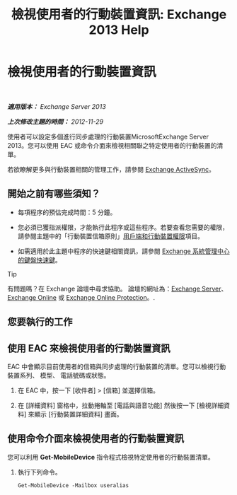 ﻿---
title: '檢視使用者的行動裝置資訊: Exchange 2013 Help'
TOCTitle: 檢視使用者的行動裝置資訊
ms:assetid: 4fd263c0-ad61-416c-bd68-339bf66605cf
ms:mtpsurl: https://technet.microsoft.com/zh-tw/library/Aa997974(v=EXCHG.150)
ms:contentKeyID: 50473100
ms.date: 05/21/2018
mtps_version: v=EXCHG.150
ms.translationtype: MT
---

# 檢視使用者的行動裝置資訊

 

_**適用版本：** Exchange Server 2013_

_**上次修改主題的時間：** 2012-11-29_

使用者可以設定多個進行同步處理的行動裝置MicrosoftExchange Server 2013。您可以使用 EAC 或命令介面來檢視相關聯之特定使用者的行動裝置的清單。

若欲瞭解更多與行動裝置相關的管理工作，請參閱 [Exchange ActiveSync](exchange-activesync-exchange-2013-help.md)。

## 開始之前有哪些須知？

  - 每項程序的預估完成時間：5 分鐘。

  - 您必須已獲指派權限，才能執行此程序或這些程序。若要查看您需要的權限，請參閱主題中的「行動裝置信箱原則」[用戶端和行動裝置權限](clients-and-mobile-devices-permissions-exchange-2013-help.md)項目。

  - 如需適用於此主題中程序的快速鍵相關資訊，請參閱 [Exchange 系統管理中心的鍵盤快速鍵](keyboard-shortcuts-in-the-exchange-admin-center-exchange-online-protection-help.md)。


> [!TIP]  
> 有問題嗎？在 Exchange 論壇中尋求協助。 論壇的網址為：<a href="https://go.microsoft.com/fwlink/p/?linkid=60612">Exchange Server</a>、 <a href="https://go.microsoft.com/fwlink/p/?linkid=267542">Exchange Online</a> 或 <a href="https://go.microsoft.com/fwlink/p/?linkid=285351">Exchange Online Protection</a>。.




## 您要執行的工作

## 使用 EAC 來檢視使用者的行動裝置資訊

EAC 中會顯示目前使用者的信箱與同步處理的行動裝置的清單。您可以檢視行動裝置系列、 模型、 電話號碼或狀態。

1.  在 EAC 中，按一下 \[收件者\] \> \[信箱\] 並選擇信箱。

2.  在 \[詳細資料\] 窗格中，拉動捲軸至 \[電話與語音功能\] 然後按一下 \[檢視詳細資料\] 來顯示 \[行動裝置詳細資料\] 畫面。

## 使用命令介面來檢視使用者的行動裝置資訊

您可以利用 **Get-MobileDevice** 指令程式檢視特定使用者的行動裝置清單。

1.  執行下列命令。
    
        Get-MobileDevice -Mailbox useralias

